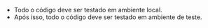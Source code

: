- Todo o código deve ser testado em ambiente local.
- Após isso, todo o código deve ser testado em ambiente de teste.
